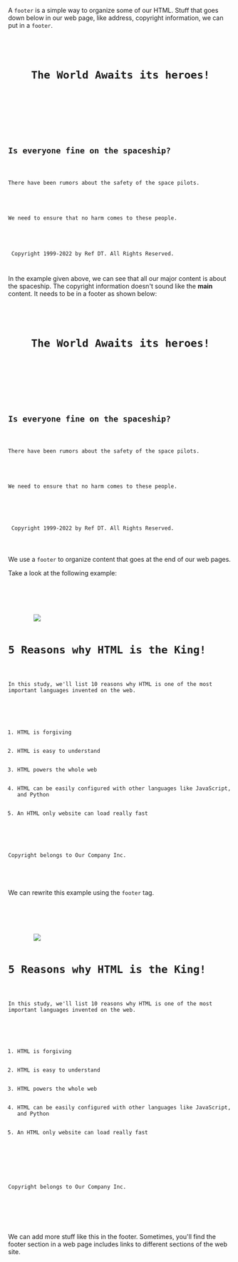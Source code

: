 A `footer` is a simple way to
organize some of our HTML. Stuff
that goes down below in our web page,
like address, copyright information, we
can put in a `footer`.

<codeblock language="html" type="lesson">
<code>
<header>
    <h1>The World Awaits its heroes!</h1>
</header>
<main>
    <h2>Is everyone fine on the spaceship?</h2>
    <p>There have been rumors about the safety of the space pilots.</p>
    <img src = "">
    <p>We need to ensure that no harm comes to these people.</p>
</main>
    <p> Copyright 1999-2022 by Ref DT. All Rights Reserved. </p>
</code>
</codeblock>

In the example given above, we can
see that all our major content is
about the spaceship. The copyright
information doesn't sound like
the **main** content. It needs to be
in a footer as shown below:

<codeblock language="html" type="lesson">
<code>
<header>
    <h1>The World Awaits its heroes!</h1>
</header>
<div>
    <h2>Is everyone fine on the spaceship?</h2>
    <p>There have been rumors about the safety of the space pilots.</p>
    <img src = "">
    <p>We need to ensure that no harm comes to these people.</p>
</div>
<footer>
    <p> Copyright 1999-2022 by Ref DT. All Rights Reserved. </p>
</footer>
</code>
</codeblock>

We use a `footer` to organize content
that goes at the end of our web pages.

Take a look at the following example:

<codeblock language="html" type="lesson">
<code>
<html>
    <head>
    </head>
    <body>
        <img src = "#">
        <h1>5 Reasons why HTML is the King!</h1>
        <p>In this study, we'll list 10 reasons why HTML is one of the most important languages invented on the web.</p>
        <ol>
            <li>HTML is forgiving</li>
            <li>HTML is easy to understand</li>
            <li>HTML powers the whole web</li>
            <li>HTML can be easily configured with other languages like JavaScript, and Python</li>
            <li>An HTML only website can load really fast</li>
        </ol>
        <p>Copyright belongs to Our Company Inc.</p>
    </body>
</html>
</code>
</codeblock>

We can rewrite this example
using the `footer` tag.

<codeblock language="html" type="lesson">
<code>
<html>
    <head>
    </head>
    <body>
        <img src = "#">
        <h1>5 Reasons why HTML is the King!</h1>
        <p>In this study, we'll list 10 reasons why HTML is one of the most important languages invented on the web.</p>
        <ol>
            <li>HTML is forgiving</li>
            <li>HTML is easy to understand</li>
            <li>HTML powers the whole web</li>
            <li>HTML can be easily configured with other languages like JavaScript, and Python</li>
            <li>An HTML only website can load really fast</li>
        </ol>
        <footer>
            <p>Copyright belongs to Our Company Inc.</p>
        </footer>
    </body>
</html>
</code>
</codeblock>

We can add more stuff like this
in the footer. Sometimes, you'll find
the footer section in a web page includes
links to different sections of the web
site.
